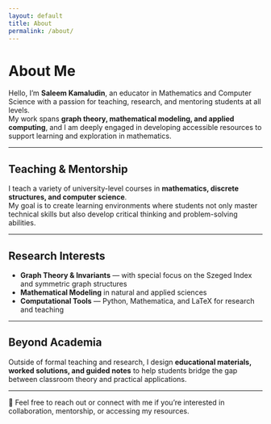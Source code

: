 ```yaml
---
layout: default
title: About
permalink: /about/
---
```



# About Me

Hello, I’m **Saleem Kamaludin**, an educator in  Mathematics and Computer Science with a passion for teaching, research, and mentoring students at all levels.  
My work spans **graph theory, mathematical modeling, and applied computing**, and I am deeply engaged in developing accessible resources to support learning and exploration in mathematics.

---

## Teaching & Mentorship
I teach a variety of university-level courses in **mathematics, discrete structures, and computer science**.  
My goal is to create learning environments where students not only master technical skills but also develop critical thinking and problem-solving abilities.

---

## Research Interests
- **Graph Theory & Invariants** — with special focus on the Szeged Index and symmetric graph structures  
- **Mathematical Modeling** in natural and applied sciences  
- **Computational Tools** — Python, Mathematica, and LaTeX for research and teaching  

---

## Beyond Academia
Outside of formal teaching and research, I design **educational materials, worked solutions, and guided notes** to help students bridge the gap between classroom theory and practical applications.  

---

📩 Feel free to reach out or connect with me if you’re interested in collaboration, mentorship, or accessing my resources.
